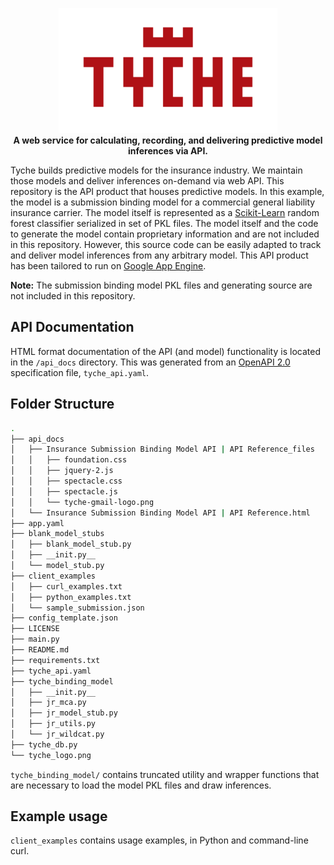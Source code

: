 <p align="center">
<a href="https://tycherisk.co"><img src="tyche_logo.png" alt="Tyche"></a><br/>
<b>A web service for calculating, recording, and delivering predictive model inferences via API.</b><br/>
</p>

Tyche builds predictive models for the insurance industry. We maintain those models and deliver inferences on-demand via web API. This repository is the API product that houses predictive models. In this example, the model is a submission binding model for a commercial general liability insurance carrier. The model itself is represented as a [Scikit-Learn](http://scikit-learn.org) random forest classifier serialized in set of PKL files. The model itself and the code to generate the model contain proprietary information and are not included in this repository. However, this source code can be easily adapted to track and deliver model inferences from any arbitrary model. This API product has been tailored to run on [Google App Engine](https://cloud.google.com/appengine/).

**Note:** The submission binding model PKL files and generating source are not included in this repository.

## API Documentation
HTML format documentation of the API (and model) functionality is located in the `/api_docs` directory. This was generated from an [OpenAPI 2.0](https://github.com/OAI/OpenAPI-Specification/blob/master/versions/2.0.md) specification file, `tyche_api.yaml`. 

## Folder Structure
```bash
.
├── api_docs
│   ├── Insurance Submission Binding Model API | API Reference_files
│   │   ├── foundation.css
│   │   ├── jquery-2.js
│   │   ├── spectacle.css
│   │   ├── spectacle.js
│   │   └── tyche-gmail-logo.png
│   └── Insurance Submission Binding Model API | API Reference.html
├── app.yaml
├── blank_model_stubs
│   ├── blank_model_stub.py
│   ├── __init.py__
│   └── model_stub.py
├── client_examples
│   ├── curl_examples.txt
│   ├── python_examples.txt
│   └── sample_submission.json
├── config_template.json
├── LICENSE
├── main.py
├── README.md
├── requirements.txt
├── tyche_api.yaml
├── tyche_binding_model
│   ├── __init.py__
│   ├── jr_mca.py
│   ├── jr_model_stub.py
│   ├── jr_utils.py
│   └── jr_wildcat.py
├── tyche_db.py
└── tyche_logo.png
```

`tyche_binding_model/` contains truncated utility and wrapper functions that are necessary to load the model PKL files and draw inferences. 

## Example usage

`client_examples` contains usage examples, in Python and command-line curl. 
